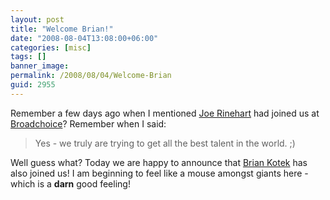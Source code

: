 ```yaml
---
layout: post
title: "Welcome Brian!"
date: "2008-08-04T13:08:00+06:00"
categories: [misc]
tags: []
banner_image: 
permalink: /2008/08/04/Welcome-Brian
guid: 2955
---
```


Remember a few days ago when I mentioned <a href="http://www.raymondcamden.com/index.cfm/2008/7/24/Welcome-Joe">Joe Rinehart</a> had joined us at <a href="http://www.broadchoice.com">Broadchoice</a>? Remember when I said:

<blockquote>
<p>
Yes - we truly are trying to get all the best talent in the world. ;)
</p>
</blockquote>

Well guess what? Today we are happy to announce that <a href="http://www.briankotek.com/blog/index.cfm/2008/8/4/Brian-Kotek-Joins-Broadchoice-Inc">Brian Kotek</a> has also joined us! I am beginning to feel like a mouse amongst giants here - which is a <b>darn</b> good feeling!